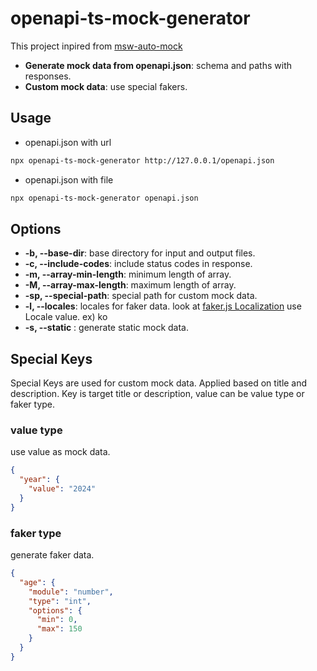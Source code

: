 # openapi-ts-mock-generator

This project inpired from [msw-auto-mock](https://github.com/zoubingwu/msw-auto-mock)

- **Generate mock data from openapi.json**: schema and paths with responses.
- **Custom mock data**: use special fakers.

## Usage

- openapi.json with url

```bash
npx openapi-ts-mock-generator http://127.0.0.1/openapi.json
```

- openapi.json with file

```bash
npx openapi-ts-mock-generator openapi.json
```

## Options

- **-b, --base-dir**: base directory for input and output files.
- **-c, --include-codes**: include status codes in response.
- **-m, --array-min-length**: minimum length of array.
- **-M, --array-max-length**: maximum length of array.
- **-sp, --special-path**: special path for custom mock data.
- **-l, --locales**: locales for faker data. look at [faker.js Localization](https://fakerjs.dev/guide/localization.html#available-locales) use Locale value. ex) ko
- **-s, --static** : generate static mock data.

## Special Keys

Special Keys are used for custom mock data.
Applied based on title and description.
Key is target title or description, value can be value type or faker type.

### value type

use value as mock data.

```json
{
  "year": {
    "value": "2024"
  }
}
```

### faker type

generate faker data.

```json
{
  "age": {
    "module": "number",
    "type": "int",
    "options": {
      "min": 0,
      "max": 150
    }
  }
}
```
